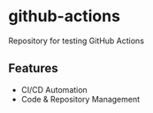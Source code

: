 # github-actions
Repository for testing GitHub Actions

## Features
- CI/CD Automation
- Code & Repository Management




